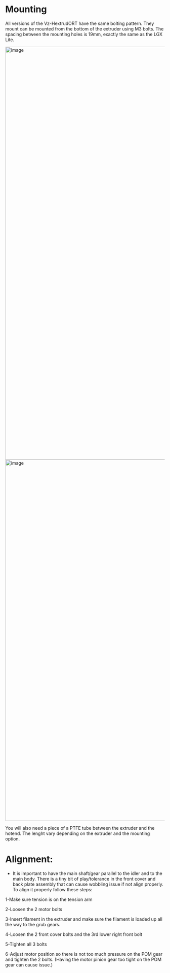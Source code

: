 # Mounting
All versions of the Vz-HextrudORT have the same bolting pattern. They mount can be mounted from the bottom of the extruder using M3 bolts. The spacing between the mounting holes is 19mm, exactly the same as the LGX Lite.

<img width="1301" alt="image" src="https://user-images.githubusercontent.com/37383368/201142094-97011fde-2e35-4a51-9fac-1ffa8e2d9953.png">

<img width="1138" alt="image" src="https://user-images.githubusercontent.com/37383368/201141554-3c198506-66ad-4ff9-b078-8c976598a0b8.png">

You will also need a piece of a PTFE tube between the extruder and the hotend. The lenght vary depending on the extruder and the mounting option.

# Alignment:

- It is important to have the main shaft/gear parallel to the idler and to the main body. There is a tiny bit of play/tolerance in the front cover and back plate assembly that can cause wobbling issue if not align properly. To align it properly follow these steps:

1-Make sure tension is on the tension arm

2-Loosen the 2 motor bolts

3-Insert filament in the extruder and make sure the filament is loaded up all the way to the grub gears.

4-Loosen the 2 front cover bolts and the 3rd lower right front bolt 

5-Tighten all 3 bolts

6-Adjust motor position so there is not too much pressure on the POM gear and tighten the 2 bolts. (Having the motor pinion gear too tight on the POM gear can cause issue.)
